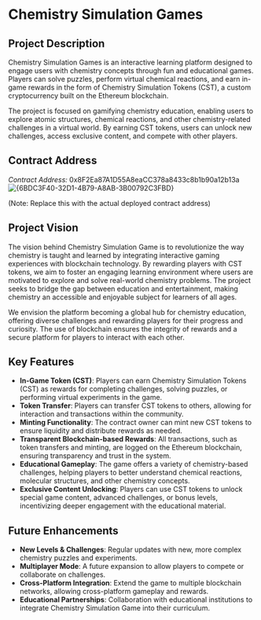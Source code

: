 # Chemistry Simulation Games



## Project Description
Chemistry Simulation Games is an interactive learning platform designed to engage users with chemistry concepts through fun and educational games. Players can solve puzzles, perform virtual chemical reactions, and earn in-game rewards in the form of Chemistry Simulation Tokens (CST), a custom cryptocurrency built on the Ethereum blockchain.

The project is focused on gamifying chemistry education, enabling users to explore atomic structures, chemical reactions, and other chemistry-related challenges in a virtual world. By earning CST tokens, users can unlock new challenges, access exclusive content, and compete with other players.

## Contract Address
*Contract Address:*
0x8F2Ea87A1D55A8eaCC378a8433c8b1b90a12b13a
![{6BDC3F40-32D1-4B79-A8AB-3B00792C3FBD}](https://github.com/user-attachments/assets/ba261b6b-7fd7-4da1-bcb5-59ff0d815315)


(Note: Replace this with the actual deployed contract address)

## Project Vision
The vision behind Chemistry Simulation Game is to revolutionize the way chemistry is taught and learned by integrating interactive gaming experiences with blockchain technology. By rewarding players with CST tokens, we aim to foster an engaging learning environment where users are motivated to explore and solve real-world chemistry problems. The project seeks to bridge the gap between education and entertainment, making chemistry an accessible and enjoyable subject for learners of all ages.

We envision the platform becoming a global hub for chemistry education, offering diverse challenges and rewarding players for their progress and curiosity. The use of blockchain ensures the integrity of rewards and a secure platform for players to interact with each other.

## Key Features
- **In-Game Token (CST)**: Players can earn Chemistry Simulation Tokens (CST) as rewards for completing challenges, solving puzzles, or performing virtual experiments in the game.
- **Token Transfer**: Players can transfer CST tokens to others, allowing for interaction and transactions within the community.
- **Minting Functionality**: The contract owner can mint new CST tokens to ensure liquidity and distribute rewards as needed.
- **Transparent Blockchain-based Rewards**: All transactions, such as token transfers and minting, are logged on the Ethereum blockchain, ensuring transparency and trust in the system.
- **Educational Gameplay**: The game offers a variety of chemistry-based challenges, helping players to better understand chemical reactions, molecular structures, and other chemistry concepts.
- **Exclusive Content Unlocking**: Players can use CST tokens to unlock special game content, advanced challenges, or bonus levels, incentivizing deeper engagement with the educational material.



## Future Enhancements
- **New Levels & Challenges**: Regular updates with new, more complex chemistry puzzles and experiments.
- **Multiplayer Mode**: A future expansion to allow players to compete or collaborate on challenges.
- **Cross-Platform Integration**: Extend the game to multiple blockchain networks, allowing cross-platform gameplay and rewards.
- **Educational Partnerships**: Collaboration with educational institutions to integrate Chemistry Simulation Game into their curriculum.


